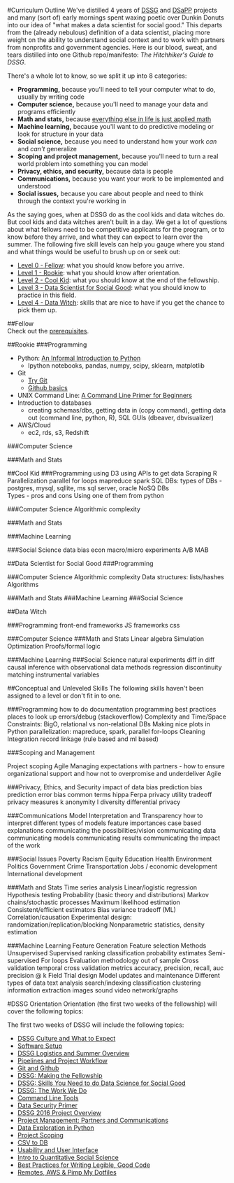 #Curriculum Outline
We've distilled 4 years of [DSSG](http://dssg.uchicago.edu/) and [DSaPP](http://dsapp.uchicago.edu/) projects and many (sort of) early mornings spent waxing poetic over Dunkin Donuts into our idea of "what makes a data scientist for social good." This departs from the (already nebulous) definition of a data scientist, placing more weight on the ability to understand social context and to work with partners from nonprofits and government agencies. Here is our blood, sweat, and tears distilled into one Github repo/manifesto: *The Hitchhiker's Guide to DSSG*.

There's a whole lot to know, so we split it up into 8 categories: 
- **Programming,** because you'll need to tell your computer what to do, usually by writing code 
- **Computer science,** because you'll need to manage your data and programs efficiently  
- **Math and stats,** because [everything else in life is just applied math](https://xkcd.com/435/)
- **Machine learning,** because you'll want to do predictive modeling or look for structure in your data 
- **Social science,** because you need to understand how your work *can* and *can't* generalize
- **Scoping and project management,** because you'll need to turn a real world problem into something you can model   
- **Privacy, ethics, and security,** because data is people
- **Communications,** because you want your work to be implemented and understood
- **Social issues,** because you care about people and need to think through the context you're working in


As the saying goes, when at DSSG do as the cool kids and data witches do. But cool kids and data witches aren't built in a day. We get a lot of questions about what fellows need to be competitive applicants for the program, or to know before they arrive, and what they can expect to learn over the summer. The following five skill levels can help you gauge where you stand and what things would be useful to brush up on or seek out:   
*   [Level 0 - Fellow](#fellow): what you should know before you arrive.
*   [Level 1 - Rookie](#rookie): what you should know after orientation.
*   [Level 2 - Cool Kid](#cool-kid): what you should know at the end of the fellowship. 
*   [Level 3 - Data Scientist for Social Good](#data-scientist-for-social-good): what you should know to practice in this field.
*   [Level 4 - Data Witch](#data-witch): skills that are nice to have if you get the chance to pick them up.

##Fellow   
  Check out the [prerequisites](prerequisites/). 
   
##Rookie
###Programming
-   Python: [An Informal Introduction to Python](https://docs.python.org/2/tutorial/introduction.html)
    - Ipython notebooks, pandas, numpy, scipy, sklearn, matplotlib
-   Git
    -   [Try Git](http://try.github.com/)
    -   [Github basics](https://guides.github.com/activities/hello-world/)
-   UNIX Command Line: [A Command Line Primer for Beginners](http://lifehacker.com/5633909/who-needs-a-mouse-learn-to-use-the-command-line-for-almost-anything)
-   Introduction to databases
    - creating schemas/dbs, getting data in (copy command), getting data out (command line, python, R), SQL GUIs (dbeaver, dbvisualizer) 
- AWS/Cloud
    - ec2, rds, s3, Redshift

###Computer Science

###Math and Stats



##Cool Kid 
###Programming
using D3
using APIs to get data
Scraping
R
Parallelization
parallel for loops
mapreduce
spark
SQL DBs: types of DBs - postgres, mysql, sqllite, ms sql server, oracle
NoSQ	 DBs	
Types - pros and cons
Using one of them from python

###Computer Science
Algorithmic complexity

###Math and Stats

###Machine Learning

###Social Science
data bias
econ macro/micro
experiments
A/B
MAB


##Data Scientist for Social Good
###Programming


###Computer Science
Algorithmic complexity
Data structures: lists/hashes
Algorithms

###Math and Stats
###Machine Learning
###Social Science






##Data Witch

###Programming
front-end frameworks
JS frameworks
css

###Computer Science
###Math and Stats
Linear algebra
Simulation
Optimization
Proofs/formal logic

###Machine Learning
###Social Science
natural experiments
diff in diff
causal inference with observational data methods
regression discontinuity
matching
instrumental variables

##Conceptual and Unleveled Skills
The following skills haven't been assigned to a level or don't fit in to one. 

###Programming
how to do documentation
programming best practices
places to look up errors/debug (stackoverflow)
Complexity and Time/Space Constraints: BigO, relational vs non-relational DBs
Making nice plots in Python
parallelization: mapreduce, spark, parallel for-loops
Cleaning
Integration
record linkage (rule based and ml based)


###Scoping and Management

Project scoping
Agile 
Managing expectations with partners - how to ensure organizational support and how not to overpromise and underdeliver 
Agile

###Privacy, Ethics, and Security 
impact of data bias
prediction bias
prediction error bias
common terms
hippa
Ferpa
privacy utility tradeoff
privacy measures
k anonymity
l diversity
differential privacy


###Communications
Model Interpretation and Transparency
how to interpret different types of models
feature importances
case based explanations
communicating the possibilities/vision
communicating data
communicating models
communicating results
communicating the impact of the work

###Social Issues
Poverty
Racism
Equity
Education
Health
Environment
Politics
Government
Crime
Transportation
Jobs / economic development
International development

###Math and Stats
Time series analysis 
Linear/logistic regression
Hypothesis testing
Probability (basic theory and distributions)
Markov chains/stochastic processes 
Maximum likelihood estimation
Consistent/efficient estimators 
Bias variance tradeoff (ML)
Correlation/causation
Experimental design: randomization/replication/blocking
Nonparametric statistics, density estimation

###Machine Learning
Feature Generation
Feature selection
Methods
Unsupervised
Supervised
ranking
classification
probability estimates
Semi-supervised
For loops
Evaluation
methodology
out of sample
Cross validation
temporal cross validation
metrics
accuracy, precision, recall, auc
precision @ k
Field Trial design
Model updates and maintenance
Different types of data
text analysis
search/indexing
classification
clustering
information extraction
images
sound
video
network/graphs

#DSSG Orientation
Orientation (the first two weeks of the fellowship) will cover the following topics:

The first two weeks of DSSG will include the following topics: 
- [DSSG Culture and What to Expect](dssg-knowledge/logistics)
- [Software Setup](tech-tutorials/softwaresetup)
- [DSSG Logistics and Summer Overview](dssg-knowledge/logistics)
- [Pipelines and Project Workflow](dssg-knowledge/pipelines)
- [Git and Github](tech-tutorials/gitandgithub)
- [DSSG: Making the Fellowship](dssg-knowledge/makingthefellowship)
- [DSSG: Skills You Need to do Data Science for Social Good](dssg-knowledge/skillsyouneed)
- [DSSG: The Work We Do](dssg-knowledge/workwedo)
- [Command Line Tools](tech-tutorials/commandlinetools)
- [Data Security Primer](tech-tutorials/datasecurityprimer)
- [DSSG 2016 Project Overview](dssg-knowledge/projectoverview)
- [Project Management: Partners and Communications](dssg-knowledge/projectmanagement)
- [Data Exploration in Python](tech-tutorials/dataexplorationpython)
- [Project Scoping](dssg-knowledge/projectscoping)
- [CSV to DB](tech-tutorials/csvtodb)
- [Usability and User Interface](tech-tutorials/usabilityandinterfaces/)
- [Intro to Quantitative Social Science](dssg-knowledge/quantsocialscience/)
- [Best Practices for Writing Legible, Good Code](dssg-knowledge/bestpractices/)
- [Remotes, AWS & Pimp My Dotfiles](tech-tutorials/pimpmydotfiles/)
